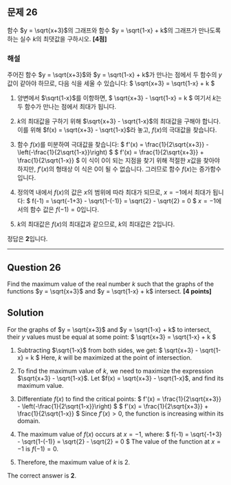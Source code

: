 
## 문제 26
함수 $y = \sqrt{x+3}$의 그래프와 함수 $y = \sqrt{1-x} + k$의 그래프가 만나도록 하는 실수 $k$의 최댓값을 구하시오. **[4점]**

### 해설  
주어진 함수 $y = \sqrt{x+3}$와 $y = \sqrt{1-x} + k$가 만나는 점에서 두 함수의 $y$값이 같아야 하므로, 다음 식을 세울 수 있습니다:
$
\sqrt{x+3} = \sqrt{1-x} + k
$

1. 양변에서 $\sqrt{1-x}$를 이항하면,
$
\sqrt{x+3} - \sqrt{1-x} = k
$
여기서 $k$는 두 함수가 만나는 점에서 최대가 됩니다.

2. $k$의 최대값을 구하기 위해 $\sqrt{x+3} - \sqrt{1-x}$의 최대값을 구해야 합니다. 이를 위해 $f(x) = \sqrt{x+3} - \sqrt{1-x}$라 놓고, $f(x)$의 극대값을 찾습니다.

3. 함수 $f(x)$를 미분하여 극대값을 찾습니다:
   $
   f'(x) = \frac{1}{2\sqrt{x+3}} - \left(-\frac{1}{2\sqrt{1-x}}\right)
   $
   $
   f'(x) = \frac{1}{2\sqrt{x+3}} + \frac{1}{2\sqrt{1-x}}
   $
   이 식이 0이 되는 지점을 찾기 위해 적절한 $x$값을 찾아야 하지만, $f'(x)$의 형태상 이 식은 0이 될 수 없습니다. 그러므로 함수 $f(x)$는 증가함수입니다.

4. 정의역 내에서 $f(x)$의 값은 $x$의 범위에 따라 최대가 되므로, $x = -1$에서 최대가 됩니다:
   $
   f(-1) = \sqrt{-1+3} - \sqrt{1-(-1)} = \sqrt{2} - \sqrt{2} = 0
   $
   $x = -1$에서의 함수 값은 $f(-1) = 0$입니다.

5. $k$의 최대값은 $f(x)$의 최대값과 같으므로, $k$의 최대값은 $2$입니다.

정답은 **2**입니다.

---

## Question 26 
Find the maximum value of the real number $k$ such that the graphs of the functions $y = \sqrt{x+3}$ and $y = \sqrt{1-x} + k$ intersect. **[4 points]**

## Solution  
For the graphs of $y = \sqrt{x+3}$ and $y = \sqrt{1-x} + k$ to intersect, their $y$ values must be equal at some point:
$
\sqrt{x+3} = \sqrt{1-x} + k
$

1. Subtracting $\sqrt{1-x}$ from both sides, we get:
$
\sqrt{x+3} - \sqrt{1-x} = k
$
Here, $k$ will be maximized at the point of intersection.

2. To find the maximum value of $k$, we need to maximize the expression $\sqrt{x+3} - \sqrt{1-x}$. Let $f(x) = \sqrt{x+3} - \sqrt{1-x}$, and find its maximum value.

3. Differentiate $f(x)$ to find the critical points:
   $
   f'(x) = \frac{1}{2\sqrt{x+3}} - \left(-\frac{1}{2\sqrt{1-x}}\right)
   $
   $
   f'(x) = \frac{1}{2\sqrt{x+3}} + \frac{1}{2\sqrt{1-x}}
   $
   Since $f'(x) > 0$, the function is increasing within its domain.

4. The maximum value of $f(x)$ occurs at $x = -1$, where:
   $
   f(-1) = \sqrt{-1+3} - \sqrt{1-(-1)} = \sqrt{2} - \sqrt{2} = 0
   $
   The value of the function at $x = -1$ is $f(-1) = 0$.

5. Therefore, the maximum value of $k$ is $2$.

The correct answer is **2**.